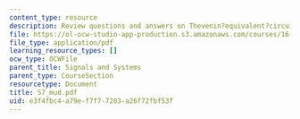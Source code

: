 ```yaml
---
content_type: resource
description: Review questions and answers on Thevenin?equivalent?circuit.
file: https://ol-ocw-studio-app-production.s3.amazonaws.com/courses/16-01-unified-engineering-i-ii-iii-iv-fall-2005-spring-2006/e3f4fbc4a79ef7f77283a26f72fbf53f_S7_mud.pdf
file_type: application/pdf
learning_resource_types: []
ocw_type: OCWFile
parent_title: Signals and Systems
parent_type: CourseSection
resourcetype: Document
title: S7_mud.pdf
uid: e3f4fbc4-a79e-f7f7-7283-a26f72fbf53f
---
```

